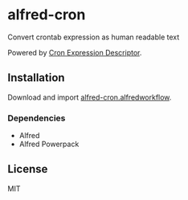 # alfred-cron

Convert crontab expression as human readable text

Powered by [Cron Expression Descriptor](https://cronexpressiondescriptor.azurewebsites.net/).

## Installation

Download and import [alfred-cron.alfredworkflow](https://github.com/crispgm/alfred-cron/raw/master/alfred-cron.alfredworkflow).

### Dependencies

* Alfred
* Alfred Powerpack

## License

MIT
